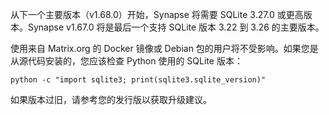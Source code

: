 ﻿从下一个主要版本（v1.68.0）开始，Synapse 将需要 SQLite 3.27.0 或更高版本。Synapse v1.67.0 将是最后一个支持 SQLite 版本 3.22 到 3.26 的主要版本。

使用来自 Matrix.org 的 Docker 镜像或 Debian 包的用户将不受影响。如果您是从源代码安装的，您应该检查 Python 使用的 SQLite 版本：

```shell
python -c "import sqlite3; print(sqlite3.sqlite_version)"
```

如果版本过旧，请参考您的发行版以获取升级建议。